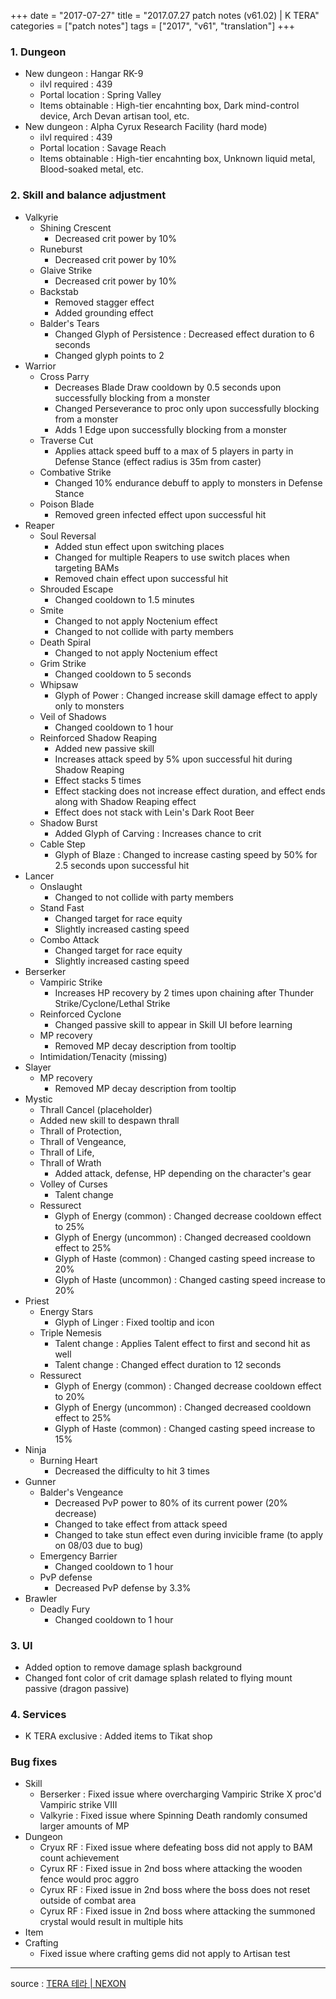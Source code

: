 +++
date = "2017-07-27"
title = "2017.07.27 patch notes (v61.02) | K TERA"
categories = ["patch notes"]
tags = ["2017", "v61", "translation"]
+++

### 1. Dungeon
- New dungeon : Hangar RK-9
  - ilvl required : 439
  - Portal location : Spring Valley
  - Items obtainable : High-tier encahnting box, Dark mind-control device, Arch Devan artisan tool, etc.
- New dungeon : Alpha Cyrux Research Facility (hard mode)
  - ilvl required : 439
  - Portal location : Savage Reach
  - Items obtainable : High-tier encahnting box, Unknown liquid metal, Blood-soaked metal, etc.

### 2. Skill and balance adjustment
- Valkyrie
  - Shining Crescent
    - Decreased crit power by 10%
  - Runeburst
    - Decreased crit power by 10%
  - Glaive Strike
    - Decreased crit power by 10%
  - Backstab
    - Removed stagger effect
    - Added grounding effect
  - Balder's Tears
    - Changed Glyph of Persistence : Decreased effect duration to 6 seconds
    - Changed glyph points to 2
- Warrior
  - Cross Parry
    - Decreases Blade Draw cooldown by 0.5 seconds upon successfully blocking from a monster
    - Changed Perseverance to proc only upon successfully blocking from a monster
    - Adds 1 Edge upon successfully blocking from a monster
  - Traverse Cut
    - Applies attack speed buff to a max of 5 players in party in Defense Stance (effect radius is 35m from caster)
  - Combative Strike
    - Changed 10% endurance debuff to apply to monsters in Defense Stance
  - Poison Blade
    - Removed green infected effect upon successful hit
- Reaper
  - Soul Reversal
    - Added stun effect upon switching places
    - Changed for multiple Reapers to use switch places when targeting BAMs
    - Removed chain effect upon successful hit
  - Shrouded Escape
    - Changed cooldown to 1.5 minutes
  - Smite
    - Changed to not apply Noctenium effect
    - Changed to not collide with party members
  - Death Spiral
    - Changed to not apply Noctenium effect
  - Grim Strike
    - Changed cooldown to 5 seconds
  - Whipsaw
    - Glyph of Power : Changed increase skill damage effect to apply only to monsters
  - Veil of Shadows
    - Changed cooldown to 1 hour
  - Reinforced Shadow Reaping
    - Added new passive skill
    - Increases attack speed by 5% upon successful hit during Shadow Reaping
    - Effect stacks 5 times
    - Effect stacking does not increase effect duration, and effect ends along with Shadow Reaping effect
    - Effect does not stack with Lein's Dark Root Beer
  - Shadow Burst
    - Added Glyph of Carving : Increases chance to crit
  - Cable Step
    - Glyph of Blaze : Changed to increase casting speed by 50% for 2.5 seconds upon successful hit
- Lancer
  - Onslaught
    - Changed to not collide with party members
  - Stand Fast
    - Changed target for race equity
    - Slightly increased casting speed
  - Combo Attack
    - Changed target for race equity
    - Slightly increased casting speed
- Berserker
  - Vampiric Strike
    - Increases HP recovery by 2 times upon chaining after Thunder Strike/Cyclone/Lethal Strike
  - Reinforced Cyclone
    - Changed passive skill to appear in Skill UI before learning
  - MP recovery
    - Removed MP decay description from tooltip
  - Intimidation/Tenacity (missing)
- Slayer
  - MP recovery
    - Removed MP decay description from tooltip
- Mystic
  - Thrall Cancel (placeholder)
  - Added new skill to despawn thrall
  - Thrall of Protection,
  - Thrall of Vengeance,
  - Thrall of Life,
  - Thrall of Wrath
    - Added attack, defense, HP depending on the character's gear
  - Volley of Curses
    - Talent change
  - Ressurect
    - Glyph of Energy (common) : Changed decrease cooldown effect to 25%
    - Glyph of Energy (uncommon) : Changed decreased cooldown effect to 25%
    - Glyph of Haste (common) : Changed casting speed increase to 20%
    - Glyph of Haste (uncommon) : Changed casting speed increase to 20%
- Priest
  - Energy Stars
    - Glyph of Linger : Fixed tooltip and icon
  - Triple Nemesis
    - Talent change : Applies Talent effect to first and second hit as well
    - Talent change : Changed effect duration to 12 seconds
  - Ressurect
    - Glyph of Energy (common) : Changed decrease cooldown effect to 20%
    - Glyph of Energy (uncommon) : Changed decreased cooldown effect to 25%
    - Glyph of Haste (common) : Changed casting speed increase to 15%
- Ninja
  - Burning Heart
    - Decreased the difficulty to hit 3 times
- Gunner
  - Balder's Vengeance
    - Decreased PvP power to 80% of its current power (20% decrease)
    - Changed to take effect from attack speed
    - Changed to take stun effect even during invicible frame (to apply on 08/03 due to bug)
  - Emergency Barrier
    - Changed cooldown to 1 hour
  - PvP defense
    - Decreased PvP defense by 3.3%
- Brawler
  - Deadly Fury
    - Changed cooldown to 1 hour

### 3. UI
- Added option to remove damage splash background
- Changed font color of crit damage splash related to flying mount passive (dragon passive)

### 4. Services
- K TERA exclusive : Added items to Tikat shop

### Bug fixes
- Skill
  - Berserker : Fixed issue where overcharging Vampiric Strike X proc'd Vampiric strike VIII
  - Valkyrie : Fixed issue where Spinning Death randomly consumed larger amounts of MP
- Dungeon
  - Cryux RF : Fixed issue where defeating boss did not apply to BAM count achievement
  - Cyrux RF : Fixed issue in 2nd boss where attacking the wooden fence would proc aggro
  - Cyrux RF : Fixed issue in 2nd boss where the boss does not reset outside of combat area
  - Cyrux RF : Fixed issue in 2nd boss where attacking the summoned crystal would result in multiple hits
- Item
- Crafting
  - Fixed issue where crafting gems did not apply to Artisan test

----

source : [TERA 테라 | NEXON](http://tera.nexon.com/news/update/view.aspx?n4articlesn=289)
